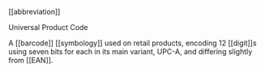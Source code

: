 [[abbreviation]]

Universal Product Code

A [[barcode]] [[symbology]] used on retail products, encoding 12 [[digit]]s using seven bits for each in its main variant, UPC-A, and differing slightly from [[EAN]].